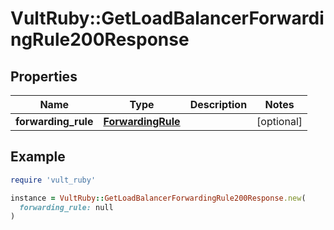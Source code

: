 # VultRuby::GetLoadBalancerForwardingRule200Response

## Properties

| Name | Type | Description | Notes |
| ---- | ---- | ----------- | ----- |
| **forwarding_rule** | [**ForwardingRule**](ForwardingRule.md) |  | [optional] |

## Example

```ruby
require 'vult_ruby'

instance = VultRuby::GetLoadBalancerForwardingRule200Response.new(
  forwarding_rule: null
)
```


